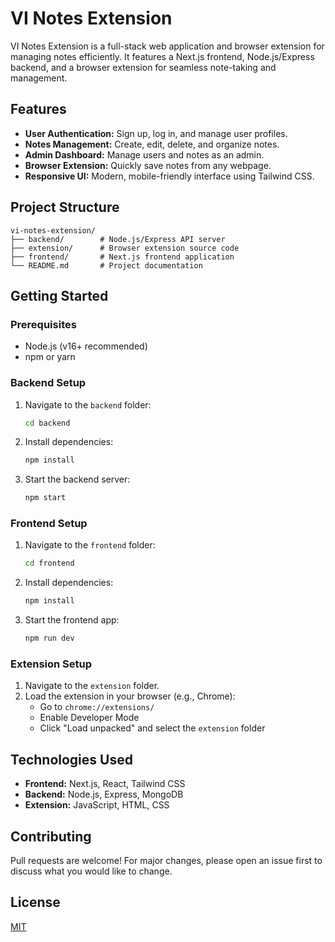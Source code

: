 # VI Notes Extension

VI Notes Extension is a full-stack web application and browser extension for managing notes efficiently. It features a Next.js frontend, Node.js/Express backend, and a browser extension for seamless note-taking and management.

## Features

- **User Authentication:** Sign up, log in, and manage user profiles.
- **Notes Management:** Create, edit, delete, and organize notes.
- **Admin Dashboard:** Manage users and notes as an admin.
- **Browser Extension:** Quickly save notes from any webpage.
- **Responsive UI:** Modern, mobile-friendly interface using Tailwind CSS.

## Project Structure

```
vi-notes-extension/
├── backend/        # Node.js/Express API server
├── extension/      # Browser extension source code
├── frontend/       # Next.js frontend application
└── README.md       # Project documentation
```

## Getting Started

### Prerequisites
- Node.js (v16+ recommended)
- npm or yarn

### Backend Setup
1. Navigate to the `backend` folder:
   ```sh
   cd backend
   ```
2. Install dependencies:
   ```sh
   npm install
   ```
3. Start the backend server:
   ```sh
   npm start
   ```

### Frontend Setup
1. Navigate to the `frontend` folder:
   ```sh
   cd frontend
   ```
2. Install dependencies:
   ```sh
   npm install
   ```
3. Start the frontend app:
   ```sh
   npm run dev
   ```

### Extension Setup
1. Navigate to the `extension` folder.
2. Load the extension in your browser (e.g., Chrome):
   - Go to `chrome://extensions/`
   - Enable Developer Mode
   - Click "Load unpacked" and select the `extension` folder

## Technologies Used
- **Frontend:** Next.js, React, Tailwind CSS
- **Backend:** Node.js, Express, MongoDB
- **Extension:** JavaScript, HTML, CSS

## Contributing
Pull requests are welcome! For major changes, please open an issue first to discuss what you would like to change.

## License
[MIT](LICENSE)
